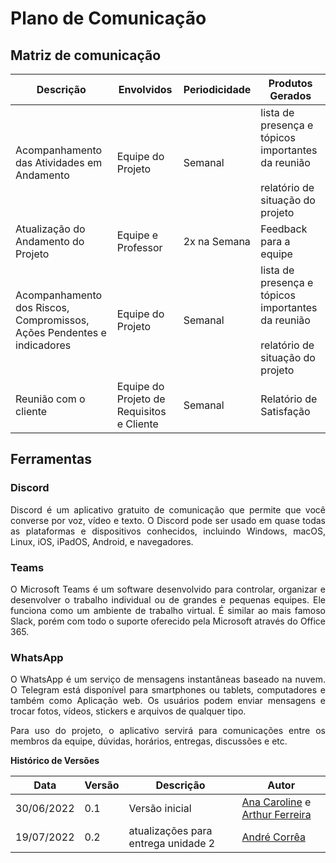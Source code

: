 # Plano de Comunicação
<!-- ## Introdução
O Gerenciamento de Tempo é uma etapa essencial de planejamento que visa organizar as atividades em ordem cronológica. -->

## Matriz de comunicação

| Descrição                                                              | Envolvidos                                | Periodicidade | Produtos Gerados                                                                             |
| ---------------------------------------------------------------------- | ----------------------------------------- | ------------- | -------------------------------------------------------------------------------------------- |
| Acompanhamento das Atividades em Andamento                             | Equipe do Projeto                         | Semanal       | lista de presença e tópicos importantes da reunião <br><br> relatório de situação do projeto |
| Atualização do Andamento do Projeto                                    | Equipe e Professor                        | 2x na Semana  | Feedback para a equipe                                                                       |
| Acompanhamento dos Riscos, Compromissos, Ações Pendentes e indicadores | Equipe do Projeto                         | Semanal       | lista de presença e tópicos importantes da reunião <br><br> relatório de situação do projeto |
| Reunião com o cliente                                                  | Equipe do Projeto de Requisitos e Cliente | Semanal       | Relatório de Satisfação                                                                      |


## Ferramentas

### Discord
  <p style="text-align: justify"> Discord é um aplicativo gratuito de comunicação que permite que você converse por voz, vídeo e texto. O Discord pode ser usado em quase todas as plataformas e dispositivos conhecidos, incluindo Windows, macOS, Linux, iOS, iPadOS, Android, e navegadores. </p>

### Teams
  <p style="text-align: justify"> O Microsoft Teams é um software desenvolvido para controlar, organizar e desenvolver o trabalho individual ou de grandes e pequenas equipes. Ele funciona como um ambiente de trabalho virtual. É similar ao mais famoso Slack, porém com todo o suporte oferecido pela Microsoft através do Office 365. </p>

### WhatsApp
  <p style="text-align: justify">  O WhatsApp é um serviço de mensagens instantâneas baseado na nuvem. O Telegram está disponível para smartphones ou tablets, computadores e também como Aplicação web. Os usuários podem enviar mensagens e trocar fotos, vídeos, stickers e arquivos de qualquer tipo. </p>

  <p style="text-align: justify"> Para uso do projeto, o aplicativo servirá para comunicações entre os membros da equipe, dúvidas, horários, entregas, discussões e etc. </p>

**Histórico de Versões**

| Data       | Versão | Descrição                           | Autor                                                                                                       |
| ---------- | ------ | ----------------------------------- | ----------------------------------------------------------------------------------------------------------- |
| 30/06/2022 | 0.1    | Versão inicial                      | [Ana Caroline](https://github.com/anaaroch) e [Arthur Ferreira](https://github.com/ArthurFerreiraRodrigues) |
| 19/07/2022 | 0.2    | atualizações para entrega unidade 2 | [André Corrêa](https://github.com/dartmol203)                                                               |